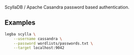 ScyllaDB / Apache Casandra password based authentication.

## Examples

```sh
legba scylla \
    --username cassandra \
    --password wordlists/passwords.txt \
    --target localhost:9042
```
